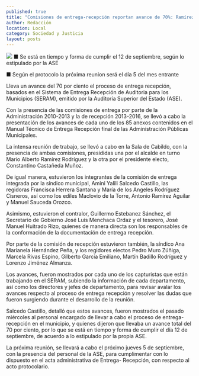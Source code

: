 ```yaml
---
published: true
title: "Comisiones de entrega-recepción reportan avance de 70%: Ramírez"
author: Redacción
location: Local
category: Sociedad y Justicia
layout: posts
---
```


![](http://i.imgur.com/hUgd8pHm.jpg)
■ Se está en tiempo y forma de cumplir el 12 de septiembre, según lo estipulado por la ASE

■ Según el protocolo la próxima reunion será el día 5 del mes entrante

Lleva un avance del 70  por ciento el proceso de entrega recepción, basados en el Sistema de Entrega Recepción de Auditoria para los Municipios (SERAM), emitido por la Auditoría Superior del Estado (ASE).

Con la presencia de las comisiones de entrega por parte de la Administración 2010-2013 y la de recepción 2013-2016, se llevó a cabo la presentación de los avances de cada uno de los 85 anexos contenidos en el Manual Técnico de Entrega Recepción final de las Administración Públicas Municipales.

La intensa reunión de trabajo, se llevó a cabo en la Sala de Cabildo, con la presencia de ambas comisiones, presididas una por el alcalde en turno Mario Alberto Ramírez Rodríguez y la otra por el presidente electo, Constantino Castañeda Muñoz.

De igual manera, estuvieron los integrantes de la comisión de entrega integrada por la síndico municipal, Amini Yalili Salcedo Castillo, las regidoras Francisca Herrera Santana y María de los Angeles Rodríguez Cisneros, así como los ediles Maclovio de la Torre, Antonio Ramírez Aguilar y Manuel Sauceda Orozco.

Asimismo, estuvieron el contralor, Guillermo Estebanez Sánchez, el Secretario de Gobierno José Luís Menchaca Ordaz y el tesorero, José Manuel Huitrado Rizo, quienes de manera directa son los responsables de la conformación de la documentación de entrega recepción.

Por parte de la comisión de recepción estuvieron también, la síndico Ana Marianela Hernández Peña, y los regidores electos Pedro Muro Zúñiga, Marcela Rivas Espino, Gilberto García Emiliano, Martín Badillo Rodríguez y Lorenzo Jiménez Almanza.

Los avances, fueron mostrados por cada uno de los capturistas que están trabajando en el SERAM, subiendo la información de cada departamento, así como los directores y jefes de departamento, para revisar avalar los avances respecto al proceso de entrega recepción y resolver las dudas que fueron surgiendo durante el desarrollo de la reunión.

Salcedo Castillo, detalló que estos avances, fueron mostrados el pasado miércoles al personal encargado de llevar a cabo el proceso de entrega-recepción en el municipio, y quienes dijeron que llevaba un avance total del 70 por ciento, por lo que se está en tiempo y forma de cumplir el día 12 de septiembre, de acuerdo a lo estipulado por la propia ASE.

La próxima reunión, se llevará a cabo el próximo jueves 5 de septiembre, con la presencia del personal de la ASE, para cumplimentar con lo dispuesto en el acta administrativa de Entrega- Recepción, con respecto al acto protocolario.
